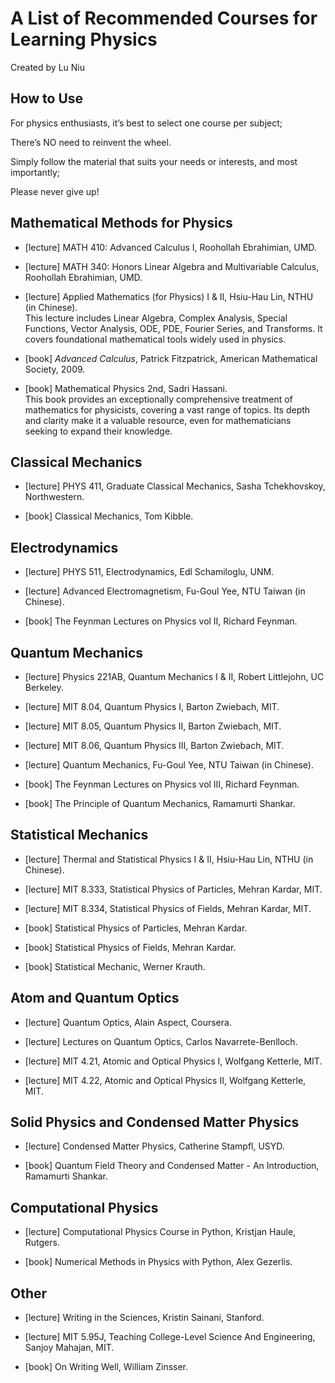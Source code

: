 # A List of Recommended Courses for Learning Physics

Created by Lu Niu

## How to Use

For physics enthusiasts, it’s best to select one course per subject;

There’s NO need to reinvent the wheel.

Simply follow the material that suits your needs or interests, and most importantly;

Please never give up!

## Mathematical Methods for Physics

* [lecture] MATH 410: Advanced Calculus Ⅰ, Roohollah Ebrahimian, UMD.

* [lecture] MATH 340: Honors Linear Algebra and Multivariable Calculus, Roohollah Ebrahimian, UMD.

* [lecture] Applied Mathematics (for Physics) Ⅰ & Ⅱ, Hsiu-Hau Lin, NTHU (in Chinese).  
This lecture includes Linear Algebra, Complex Analysis, Special Functions, Vector Analysis, ODE, PDE, Fourier Series, and Transforms. It covers foundational mathematical tools widely used in physics.

* [book] *Advanced Calculus*, Patrick Fitzpatrick, American Mathematical Society, 2009.

* [book] Mathematical Physics 2nd, Sadri Hassani.  
This book provides an exceptionally comprehensive treatment of mathematics for physicists, covering a vast range of topics. Its depth and clarity make it a valuable resource, even for mathematicians seeking to expand their knowledge.

## Classical Mechanics

* [lecture] PHYS 411, Graduate Classical Mechanics, Sasha Tchekhovskoy, Northwestern.

* [book] Classical Mechanics, Tom Kibble.

## Electrodynamics

* [lecture] PHYS 511, Electrodynamics, Edl Schamiloglu, UNM.

* [lecture] Advanced Electromagnetism, Fu-Goul Yee, NTU Taiwan (in Chinese).

* [book] The Feynman Lectures on Physics vol Ⅱ, Richard Feynman.

## Quantum Mechanics

* [lecture] Physics 221AB, Quantum Mechanics Ⅰ & Ⅱ, Robert Littlejohn, UC Berkeley.

* [lecture] MIT 8.04, Quantum Physics Ⅰ, Barton Zwiebach, MIT.

* [lecture] MIT 8.05, Quantum Physics Ⅱ, Barton Zwiebach, MIT.

* [lecture] MIT 8.06, Quantum Physics Ⅲ, Barton Zwiebach, MIT.

* [lecture] Quantum Mechanics, Fu-Goul Yee, NTU Taiwan (in Chinese).

* [book] The Feynman Lectures on Physics vol Ⅲ, Richard Feynman.

* [book] The Principle of Quantum Mechanics, Ramamurti Shankar.

## Statistical Mechanics

* [lecture] Thermal and Statistical Physics Ⅰ & Ⅱ, Hsiu-Hau Lin, NTHU (in Chinese).

* [lecture] MIT 8.333, Statistical Physics of Particles, Mehran Kardar, MIT.

* [lecture] MIT 8.334, Statistical Physics of Fields, Mehran Kardar, MIT.

* [book] Statistical Physics of Particles, Mehran Kardar.

* [book] Statistical Physics of Fields, Mehran Kardar.

* [book] Statistical Mechanic, Werner Krauth.

## Atom and Quantum Optics

* [lecture] Quantum Optics, Alain Aspect, Coursera.

* [lecture] Lectures on Quantum Optics, Carlos Navarrete-Benlloch.

* [lecture] MIT 4.21, Atomic and Optical Physics Ⅰ, Wolfgang Ketterle, MIT.

* [lecture] MIT 4.22, Atomic and Optical Physics Ⅱ, Wolfgang Ketterle, MIT.

## Solid Physics and Condensed Matter Physics

* [lecture] Condensed Matter Physics, Catherine Stampfl, USYD.

* [book] Quantum Field Theory and Condensed Matter - An Introduction, Ramamurti Shankar.

## Computational Physics

* [lecture] Computational Physics Course in Python, Kristjan Haule, Rutgers.

* [book] Numerical Methods in Physics with Python, Alex Gezerlis.

## Other

* [lecture] Writing in the Sciences, Kristin Sainani, Stanford.

* [lecture] MIT 5.95J, Teaching College-Level Science And Engineering, Sanjoy Mahajan, MIT.

* [book] On Writing Well, William Zinsser.
  